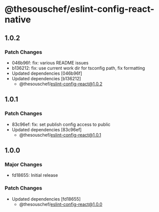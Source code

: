 # @thesouschef/eslint-config-react-native

## 1.0.2

### Patch Changes

- 046b96f: fix: various README issues
- b136212: fix: use current work dir for tsconfig path, fix formatting
- Updated dependencies [046b96f]
- Updated dependencies [b136212]
  - @thesouschef/eslint-config-react@1.0.2

## 1.0.1

### Patch Changes

- 83c96ef: fix: set publish config access to public
- Updated dependencies [83c96ef]
  - @thesouschef/eslint-config-react@1.0.1

## 1.0.0

### Major Changes

- fd18655: Initial release

### Patch Changes

- Updated dependencies [fd18655]
  - @thesouschef/eslint-config-react@1.0.0
